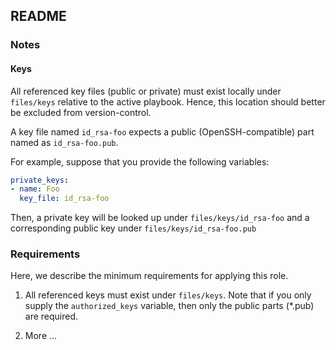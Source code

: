 ## README

### Notes

#### Keys

All referenced key files (public or private) must exist locally under `files/keys` relative to the active playbook.
Hence, this location should better be excluded from version-control.

A key file named `id_rsa-foo` expects a public (OpenSSH-compatible) part named as `id_rsa-foo.pub`.

For example, suppose that you provide the following variables: 

```yaml
private_keys:
- name: Foo
  key_file: id_rsa-foo
```

Then, a private key will be looked up under `files/keys/id_rsa-foo` and a corresponding public key under `files/keys/id_rsa-foo.pub`


### Requirements

Here, we describe the minimum requirements for applying this role.

1. All referenced keys must exist under `files/keys`. Note that if you only supply the `authorized_keys` variable, then only the public parts (*.pub) are required.

2. More ...
